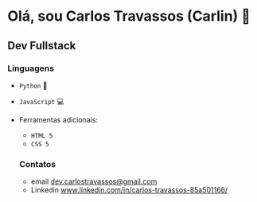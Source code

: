 # Olá, sou Carlos Travassos (Carlin)  👋

## Dev Fullstack

### Linguagens
- `Python` 🐍
- `JavaScript` 💻

- Ferramentas adicionais:
  - `HTML 5`
  - `CSS 5`
  
  
  ### Contatos
  
  - email dev.carlostravassos@gmail.com
  - Linkedin www.linkedin.com/in/carlos-travassos-85a501166/

